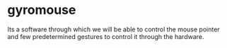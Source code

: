 # gyromouse
Its a software through which we will be able to control the mouse pointer and few predetermined gestures to control it through the hardware.
